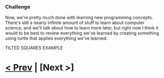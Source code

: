 ### Challenge

Now, we're pretty much done with learning new programming concepts. There's still a nearly infinite amount of stuff to learn about computer science, and we'll talk about how to learn more later, but right now I think it would to be best to review everything we've learned by creating something using turtle that applies everything we've learned.

TILTED SQUARES EXAMPLE

# [< Prev](https://github.com/Kevun1/hillsHacksWorkshop/blob/master/pages/example5.md) | [Next >]
